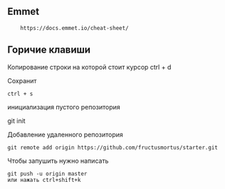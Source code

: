 ## Emmet

        https://docs.emmet.io/cheat-sheet/
        
        
## Горичие клавиши

Копирование строки на которой стоит курсор
    ctrl + d
    
Сохранит

    ctrl + s
    
инициализация пустого репозитория

   git init
   
Добавление удаленного репозитория
    
    git remote add origin https://github.com/fructusmortus/starter.git
    
Чтобы запушить нужно написать

    git push -u origin master
    или нажать ctrl+shift+k